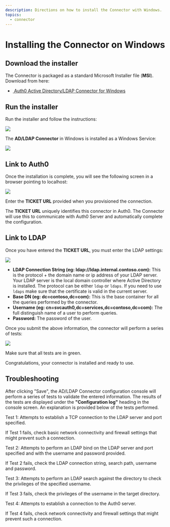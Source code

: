 ```yaml
---
description: Directions on how to install the Connector with Windows.
topics:
  - connector
---
```


# Installing the Connector on Windows

## Download the installer

The Connector is packaged as a standard Microsoft Installer file (__MSI__). Download from here:

<div class="platform-selector">
  <div class="installers"  style="display: block; margin: auto;">
    <ul>
      <li>
        <a class="download-link" href="https://cdn.auth0.com/adldap.msi">
          <img src="//cdn.auth0.com/docs/img/node-windows.png" alt="">
          Auth0 Active Directory/LDAP Connector for Windows
          <small class="download-version"></small>
        </a>
        <span class="hash"></span>
      </li>
    </ul>
  </div>

<script type="text/javascript">
  $.getJSON('https://cdn.auth0.com/connector/windows/latest.json', function (data) {
    $('.download-link').attr('href', data.url);
    $('.download-version').text('Current version: ' + data.version);
    $('.hash').text('Checksum (SHA1): ' + data.checksum);
  })
</script>

## Run the installer

Run the installer and follow the instructions:

![](/media/articles/connector/install/adldap-connector-setup.png)

The __AD/LDAP Connector__ in Windows is installed as a Windows Service:

![](/media/articles/connector/install/adldap-connector-services.png)

## Link to Auth0

Once the installation is complete, you will see the following screen in a browser pointing to localhost:

![](/media/articles/connector/install/adldap-connector-admin-ticket.png)

Enter the __TICKET URL__ provided when you provisioned the connection.

The __TICKET URL__ uniquely identifies this connector in Auth0. The Connector will use this to communicate with Auth0 Server and automatically complete the configuration.

## Link to LDAP

Once you have entered the __TICKET URL__, you must enter the LDAP settings:

![](/media/articles/connector/install/adldap-connector-admin-settings.png)

-  **LDAP Connection String (eg: ldap://ldap.internal.contoso.com):** This is the protocol + the domain name or ip address of your LDAP server. Your LDAP server is the local domain controller where Active Directory is installed. The protocol can be either `ldap` or `ldaps`. If you need to use `ldaps` make sure that the certificate is valid in the current server.
-  **Base DN (eg: dc=contoso,dc=com):** This is the base container for all the queries performed by the connector.
-  **Username (eg: cn=svcauth0,dc=services,dc=contoso,dc=com):** The full distinguish name of a user to perform queries.
-  **Password:** The password of the user.

Once you submit the above information, the connector will perform a series of tests:

![](/media/articles/connector/install/adldap-connector-admin-settings-ok.png)

Make sure that all tests are in green.

Congratulations, your connector is installed and ready to use.

## Troubleshooting

After clicking "Save", the AD/LDAP Connector configuration console will perform a series of tests to validate the entered information.  The results of the tests are displayed under the **"Configuration log"** heading in the console screen.  An explanation is provided below of the tests performed.

Test 1: Attempts to establish a TCP connection to the LDAP server and port specified.

If Test 1 fails, check basic network connectivity and firewall settings that might prevent such a connection.

Test 2: Attempts to perform an LDAP bind on the LDAP server and port specified and with the username and password provided.

If Test 2 fails, check the LDAP connection string, search path, username and password.

Test 3: Attempts to perform an LDAP search against the directory to check the privileges of the specified username.

If Test 3 fails, check the privileges of the username in the target directory.

Test 4: Attempts to establish a connection to the Auth0 server.

If Test 4 fails, check network connectivity and firewall settings that might prevent such a connection.
